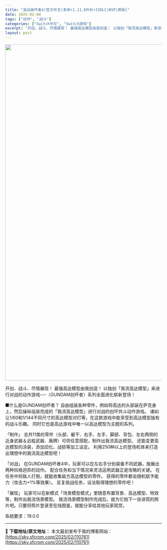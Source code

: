 ```yaml
---
title: "高达破坏者4|官方中文|本体+1.11.0升补+15DLC|NSP|原版|"
date: 2025-02-04
tags: ["动作", "战斗"]
categories: ["Switch中文", "Switch游戏"]
excerpt: "开创、战斗、尽情展现！ 最强高达模型由我创造！ 以独创「我流高达模型」来进行对战的动作游戏──〈GUNDAM创坏者〉系列全面进化崭新登场！ ■什么是GUNDAM创坏者？ 自由组装各种零件，例如将高达的头部装在萨克身上，然后操纵组装完成的「我流高达模型」进行对战的创坏共斗动作游戏。 诸如让1/60和1&hellip;"
layout: post
---
```


<img class="aligncenter size-full wp-image-110753" src="https://sky.sfcrom.com/wp-content/uploads/2025/02/2025020315584126.webp" alt="" width="1920" height="1080" />

开创、战斗、尽情展现！
最强高达模型由我创造！
以独创「我流高达模型」来进行对战的动作游戏──〈GUNDAM创坏者〉系列全面进化崭新登场！

■什么是GUNDAM创坏者？
自由组装各种零件，例如将高达的头部装在萨克身上，然后操纵组装完成的「我流高达模型」进行对战的创坏共斗动作游戏。
诸如让1/60和1/144不同尺寸的高达模型对打等，在这款游戏中能享受到高达模型独有的战斗乐趣。
同时它也是高达游戏中唯一以高达模型为主题的系列。

「制作」
总共11类的零件（头部、躯干、右手、左手、脚部、背包、左右两侧的近身武器＆远程武器、盾牌）可供任意搭配，制作出我流高达模型。
还能变更高达模型的涂装，添加旧化、战损等加工设定。
利用250种以上的登场机体来打造出理想中的我流高达模型吧！

「对战」
在GUNDAM创坏者4中，玩家可以在左右手分别装备不同武器，施展出两种风格迥异的动作。
配合任务和当下情况来灵活运用武器正是攻略的关键。
在任务中将敌人打倒，就能收集敌方高达模型的零件。
获得的零件都会随机赋予能力（攻击力+1%等效果）。
反复挑战任务，设法取得理想的零件吧！

「展现」
玩家可以在新模式「场景模型模式」里随意布置背景、高达模型、特效等，制作出我流场景模型。
我流场景模型制作完成后，就为它拍下一张讲究的照片吧。只要将照片登录至在线图鉴，就能分享给其他玩家观赏。

系统要求：19.0.0

---
📖 **下载地址/原文地址：** 本文最初发布于我的博客网站：[https://sky.sfcrom.com/2025/02/110761](https://sky.sfcrom.com/2025/02/110761)
